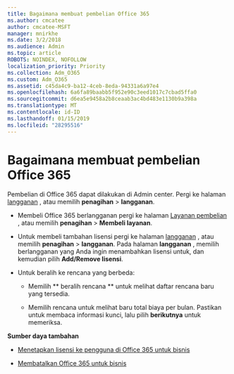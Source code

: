 ```yaml
---
title: Bagaimana membuat pembelian Office 365
ms.author: cmcatee
author: cmcatee-MSFT
manager: mnirkhe
ms.date: 3/2/2018
ms.audience: Admin
ms.topic: article
ROBOTS: NOINDEX, NOFOLLOW
localization_priority: Priority
ms.collection: Adm_O365
ms.custom: Adm_O365
ms.assetid: c45da4c9-ba12-4ceb-8eda-94331a6a97e4
ms.openlocfilehash: 6a6fa89baabb5f952e90c3eed1017c7cbad5ffa0
ms.sourcegitcommit: d6ea5e9458a2b8ceaab3ac4bd483e1130b9a398a
ms.translationtype: MT
ms.contentlocale: id-ID
ms.lasthandoff: 01/15/2019
ms.locfileid: "28295516"
---
```

# <a name="how-to-make-an-office-365-purchase"></a>Bagaimana membuat pembelian Office 365

Pembelian di Office 365 dapat dilakukan di Admin center. Pergi ke halaman [langganan](https://go.microsoft.com/fwlink/p/?linkid=842054) , atau memilih **penagihan** \> **langganan**.
  
- Membeli Office 365 berlangganan pergi ke halaman [Layanan pembelian](https://go.microsoft.com/fwlink/p/?linkid=868433) , atau memilih **penagihan** \> **Membeli layanan**.
    
- Untuk membeli tambahan lisensi pergi ke halaman [langganan](https://go.microsoft.com/fwlink/p/?linkid=842054) , atau memilih **penagihan** \> **langganan**. Pada halaman **langganan** , memilih berlangganan yang Anda ingin menambahkan lisensi untuk, dan kemudian pilih **Add/Remove lisensi**.
    
- Untuk beralih ke rencana yang berbeda:
    
  - Memilih ** beralih rencana ** untuk melihat daftar rencana baru yang tersedia. 
    
  - Memilih rencana untuk melihat baru total biaya per bulan. Pastikan untuk membaca informasi kunci, lalu pilih **berikutnya** untuk memeriksa. 
    
 **Sumber daya tambahan**
  
- [Menetapkan lisensi ke pengguna di Office 365 untuk bisnis](https://support.office.com/article/997596b5-4173-4627-b915-36abac6786dc)
    
- [Membatalkan Office 365 untuk bisnis](https://support.office.com/article/b1bc0bef-4608-4601-813a-cdd9f746709a)
    

